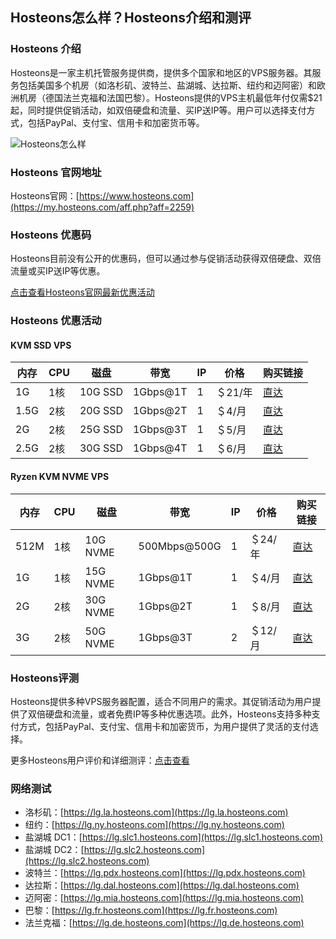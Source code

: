 ## Hosteons怎么样？Hosteons介绍和测评

### Hosteons 介绍

Hosteons是一家主机托管服务提供商，提供多个国家和地区的VPS服务器。其服务包括美国多个机房（如洛杉矶、波特兰、盐湖城、达拉斯、纽约和迈阿密）和欧洲机房（德国法兰克福和法国巴黎）。Hosteons提供的VPS主机最低年付仅需$21起，同时提供促销活动，如双倍硬盘和流量、买IP送IP等。用户可以选择支付方式，包括PayPal、支付宝、信用卡和加密货币等。

![Hosteons怎么样](https://github.com/user-attachments/assets/eb537629-d8e2-4188-95b1-d82b56bc6174)

### Hosteons 官网地址

Hosteons官网：[https://www.hosteons.com](https://my.hosteons.com/aff.php?aff=2259)

### Hosteons 优惠码

Hosteons目前没有公开的优惠码，但可以通过参与促销活动获得双倍硬盘、双倍流量或买IP送IP等优惠。

[点击查看Hosteons官网最新优惠活动](https://my.hosteons.com/aff.php?aff=2259)

### Hosteons 优惠活动

#### KVM SSD VPS

| 内存 | CPU   | 磁盘       | 带宽            | IP  | 价格     | 购买链接                                                   |
|------|-------|------------|-----------------|-----|----------|------------------------------------------------------------|
| 1G   | 1核   | 10G SSD    | 1Gbps@1T        | 1   | ＄21/年  | [直达](https://my.hosteons.com/aff.php?aff=2259&pid=77)     |
| 1.5G | 2核   | 20G SSD    | 1Gbps@2T        | 1   | ＄4/月   | [直达](https://my.hosteons.com/aff.php?aff=2259&pid=78)     |
| 2G   | 2核   | 25G SSD    | 1Gbps@3T        | 1   | ＄5/月   | [直达](https://my.hosteons.com/aff.php?aff=2259&pid=79)     |
| 2.5G | 2核   | 30G SSD    | 1Gbps@4T        | 1   | ＄6/月   | [直达](https://my.hosteons.com/aff.php?aff=2259&pid=80)     |

#### Ryzen KVM NVME VPS

| 内存 | CPU   | 磁盘       | 带宽            | IP  | 价格     | 购买链接                                                   |
|------|-------|------------|-----------------|-----|----------|------------------------------------------------------------|
| 512M | 1核   | 10G NVME   | 500Mbps@500G    | 1   | ＄24/年  | [直达](https://my.hosteons.com/aff.php?aff=2259&pid=119)    |
| 1G   | 1核   | 15G NVME   | 1Gbps@1T        | 1   | ＄4/月   | [直达](https://my.hosteons.com/aff.php?aff=2259&pid=120)    |
| 2G   | 2核   | 30G NVME   | 1Gbps@2T        | 1   | ＄8/月   | [直达](https://my.hosteons.com/aff.php?aff=2259&pid=121)    |
| 3G   | 2核   | 50G NVME   | 1Gbps@3T        | 2   | ＄12/月  | [直达](https://my.hosteons.com/aff.php?aff=2259&pid=122)    |

### Hosteons评测

Hosteons提供多种VPS服务器配置，适合不同用户的需求。其促销活动为用户提供了双倍硬盘和流量，或者免费IP等多种优惠选项。此外，Hosteons支持多种支付方式，包括PayPal、支付宝、信用卡和加密货币，为用户提供了灵活的支付选择。

更多Hosteons用户评价和详细测评：[点击查看](https://my.hosteons.com/aff.php?aff=2259)

### 网络测试

- 洛杉矶：[https://lg.la.hosteons.com](https://lg.la.hosteons.com)
- 纽约：[https://lg.ny.hosteons.com](https://lg.ny.hosteons.com)
- 盐湖城 DC1：[https://lg.slc1.hosteons.com](https://lg.slc1.hosteons.com)
- 盐湖城 DC2：[https://lg.slc2.hosteons.com](https://lg.slc2.hosteons.com)
- 波特兰：[https://lg.pdx.hosteons.com](https://lg.pdx.hosteons.com)
- 达拉斯：[https://lg.dal.hosteons.com](https://lg.dal.hosteons.com)
- 迈阿密：[https://lg.mia.hosteons.com](https://lg.mia.hosteons.com)
- 巴黎：[https://lg.fr.hosteons.com](https://lg.fr.hosteons.com)
- 法兰克福：[https://lg.de.hosteons.com](https://lg.de.hosteons.com)


